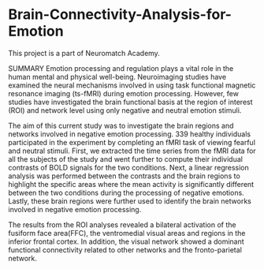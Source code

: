 # Brain-Connectivity-Analysis-for-Emotion

This project is a part of Neuromatch Academy.

SUMMARY
Emotion processing and regulation plays a vital role in the human mental and physical well-being. Neuroimaging studies have examined the neural mechanisms involved in using task functional magnetic resonance imaging (ts-fMRI) during emotion processing. However, few studies have investigated the brain functional basis at the region of interest (ROI) and network level using only negative and neutral emotion stimuli.

The aim of this current study was to investigate the brain regions and networks involved in negative emotion processing. 339 healthy individuals participated in the experiment by completing an fMRI task of viewing fearful and neutral stimuli. First, we extracted the time series from the fMRI data for all the subjects of the study and went further to compute their individual contrasts of BOLD signals for the two conditions. Next, a linear regression analysis was performed between the contrasts and the brain regions to highlight the specific areas where the mean activity is significantly different between the two conditions during the processing of negative emotions. Lastly, these brain regions were further used to identify the brain networks involved in negative emotion processing.

The results from the ROI analyses revealed a bilateral activation of the fusiform face area(FFC), the ventromedial visual areas and regions in the inferior frontal cortex. In addition, the visual network showed a dominant functional connectivity related to other networks and the fronto-parietal network. 
